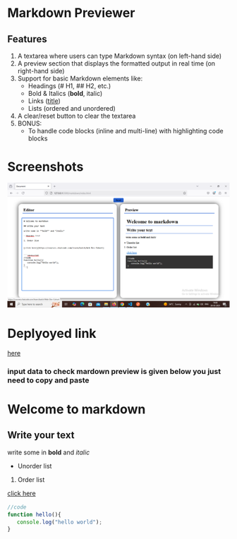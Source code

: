 # Markdown Previewer

## Features

1. A textarea where users can type Markdown syntax (on left-hand side)
2. A preview section that displays the formatted output in real time (on right-hand side)
3. Support for basic Markdown elements like:
    - Headings (# H1, ## H2, etc.)
    - Bold & Italics (**bold**, italic)
    - Links ([title](http://example.com))
    - Lists (ordered and unordered)
4. A clear/reset button to clear the textarea
5. BONUS:
    - To handle code blocks (inline and multi-line) with highlighting code blocks


# Screenshots 
![Project Screenshot](./asset/Screenshot.png)

# Deplyoyed link
[here](https://arjunsingpardeshi.github.io/masterji-project/markdown)


### input data to check mardown preview is given below you just need to copy and paste

# Welcome to markdown

## Write your text

write some in **bold** and *italic*

- Unorder list

1. Order list


[click here](https://courses.chaicode.com/learn/batch/Web-Dev-Cohort)


```javascript
//code
function hello(){
   console.log("hello world");
}
```